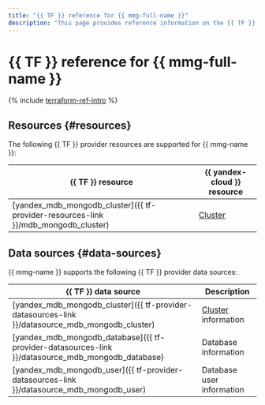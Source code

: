 ```yaml
---
title: "{{ TF }} reference for {{ mmg-full-name }}"
description: "This page provides reference information on the {{ TF }} provider resources and data sources supported for {{ mmg-name }}."
---
```


# {{ TF }} reference for {{ mmg-full-name }}

{% include [terraform-ref-intro](../_includes/terraform-ref-intro.md) %}

## Resources {#resources}

The following {{ TF }} provider resources are supported for {{ mmg-name }}:

| **{{ TF }} resource** | **{{ yandex-cloud }} resource** |
| --- | --- |
| [yandex_mdb_mongodb_cluster]({{ tf-provider-resources-link }}/mdb_mongodb_cluster) | [Cluster](concepts/index.md) |

## Data sources {#data-sources}

{{ mmg-name }} supports the following {{ TF }} provider data sources:

| **{{ TF }} data source** | **Description** |
| --- | --- |
| [yandex_mdb_mongodb_cluster]({{ tf-provider-datasources-link }}/datasource_mdb_mongodb_cluster) | [Cluster](./concepts/index.md) information |
| [yandex_mdb_mongodb_database]({{ tf-provider-datasources-link }}/datasource_mdb_mongodb_database) | Database information |
| [yandex_mdb_mongodb_user]({{ tf-provider-datasources-link }}/datasource_mdb_mongodb_user) | Database user information |